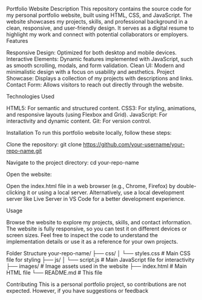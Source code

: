 Portfolio Website
Description
This repository contains the source code for my personal portfolio website, built using HTML, CSS, and JavaScript. The website showcases my projects, skills, and professional background in a clean, responsive, and user-friendly design. It serves as a digital resume to highlight my work and connect with potential collaborators or employers.
Features

Responsive Design: Optimized for both desktop and mobile devices.
Interactive Elements: Dynamic features implemented with JavaScript, such as smooth scrolling, modals, and form validation.
Clean UI: Modern and minimalistic design with a focus on usability and aesthetics.
Project Showcase: Displays a collection of my projects with descriptions and links.
Contact Form: Allows visitors to reach out directly through the website.

Technologies Used

HTML5: For semantic and structured content.
CSS3: For styling, animations, and responsive layouts (using Flexbox and Grid).
JavaScript: For interactivity and dynamic content.
Git: For version control.

Installation
To run this portfolio website locally, follow these steps:

Clone the repository:
git clone https://github.com/your-username/your-repo-name.git


Navigate to the project directory:
cd your-repo-name


Open the website:

Open the index.html file in a web browser (e.g., Chrome, Firefox) by double-clicking it or using a local server.
Alternatively, use a local development server like Live Server in VS Code for a better development experience.



Usage

Browse the website to explore my projects, skills, and contact information.
The website is fully responsive, so you can test it on different devices or screen sizes.
Feel free to inspect the code to understand the implementation details or use it as a reference for your own projects.

Folder Structure
your-repo-name/
├── css/
│   └── styles.css       # Main CSS file for styling
├── js/
│   └── script.js        # Main JavaScript file for interactivity
├── images/              # Image assets used in the website
├── index.html           # Main HTML file
└── README.md            # This file

Contributing
This is a personal portfolio project, so contributions are not expected. However, if you have suggestions or feedback
